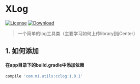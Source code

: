 # XLog

[![License](https://img.shields.io/badge/license-Apache%202-green.svg)](https://www.apache.org/licenses/LICENSE-2.0)
[ ![Download](https://api.bintray.com/packages/brightmi/maven/cclog/images/download.svg) ](https://bintray.com/brightmi/maven/cclog/_latestVersion)

> 一个简单的log工具类（主要学习如何上传library到jCenter）


## 1. 如何添加

#### 在app目录下的build.gradle中添加依赖

```gradle
compile 'com.mi.utils:cclog:1.0.1'
```
